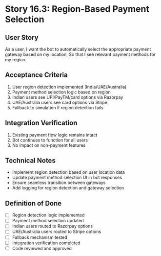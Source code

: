 # Story 16.3: Region-Based Payment Selection

## User Story

As a user,
I want the bot to automatically select the appropriate payment gateway based on my location,
So that I see relevant payment methods for my region.

## Acceptance Criteria

1. User region detection implemented (India/UAE/Australia)
2. Payment method selection logic based on region
3. Indian users see UPI/PayTM/card options via Razorpay
4. UAE/Australia users see card options via Stripe
5. Fallback to simulation if region detection fails

## Integration Verification

1. Existing payment flow logic remains intact
2. Bot continues to function for all users
3. No impact on non-payment features

## Technical Notes

- Implement region detection based on user location data
- Update payment method selection UI in bot responses
- Ensure seamless transition between gateways
- Add logging for region detection and gateway selection

## Definition of Done

- [ ] Region detection logic implemented
- [ ] Payment method selection updated
- [ ] Indian users routed to Razorpay options
- [ ] UAE/Australia users routed to Stripe options
- [ ] Fallback mechanism tested
- [ ] Integration verification completed
- [ ] Code reviewed and approved
